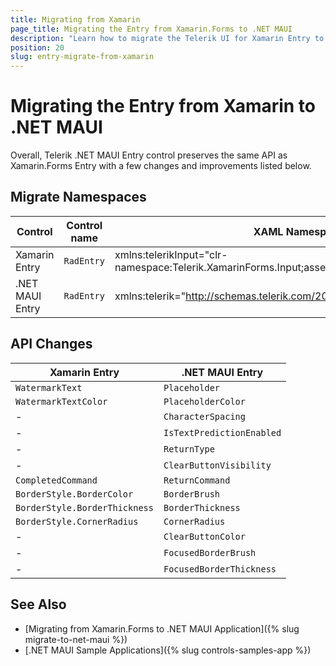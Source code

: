 ```yaml
---
title: Migrating from Xamarin
page_title: Migrating the Entry from Xamarin.Forms to .NET MAUI
description: "Learn how to migrate the Telerik UI for Xamarin Entry to the Telerik UI for .NET MAUI framework by updating the namespaces and the incompatible NuGet packages."
position: 20
slug: entry-migrate-from-xamarin
---
```


# Migrating the Entry from Xamarin to .NET MAUI

Overall, Telerik .NET MAUI Entry control preserves the same API as Xamarin.Forms Entry with a few changes and improvements listed below.

## Migrate Namespaces

| Control | Control name | XAML Namespcace | C# Namespace|
| --------------- | --------------- | --------------- | --------------- |
| Xamarin Entry | `RadEntry` | xmlns:telerikInput="clr-namespace:Telerik.XamarinForms.Input;assembly=Telerik.XamarinForms.Input" | using Telerik.XamarinForms.Input; |
| .NET MAUI Entry | `RadEntry` | xmlns:telerik="http://schemas.telerik.com/2022/xaml/maui" | using Telerik.Maui.Controls; |

## API Changes

| Xamarin Entry | .NET MAUI Entry |
| ------------- | --------------- |
| `WatermarkText` | `Placeholder` |
| `WatermarkTextColor` | `PlaceholderColor` |
| - | `CharacterSpacing` |
| - | `IsTextPredictionEnabled` |
| - | `ReturnType` |
| - | `ClearButtonVisibility` |
| `CompletedCommand` | `ReturnCommand` |
| `BorderStyle.BorderColor` | `BorderBrush` |
| `BorderStyle.BorderThickness` | `BorderThickness` |
| `BorderStyle.CornerRadius` | `CornerRadius` |
| - | `ClearButtonColor` |
| - | `FocusedBorderBrush` |
| - | `FocusedBorderThickness` |

## See Also

* [Migrating from Xamarin.Forms to .NET MAUI Application]({% slug migrate-to-net-maui %})
* [.NET MAUI Sample Applications]({% slug controls-samples-app %})
